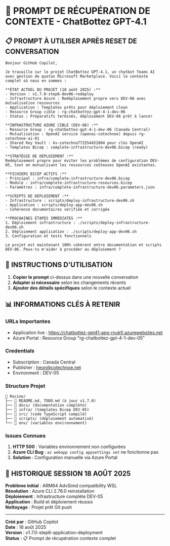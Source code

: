 # 🔄 PROMPT DE RÉCUPÉRATION DE CONTEXTE - ChatBottez GPT-4.1

## 📋 **PROMPT À UTILISER APRÈS RESET DE CONVERSATION**

```
Bonjour GitHub Copilot,

Je travaille sur le projet ChatBottez GPT-4.1, un chatbot Teams AI avec gestion de quotas Microsoft Marketplace. Voici le contexte complet où nous en sommes :

**ÉTAT ACTUEL DU PROJET (18 août 2025) :**
- Version : v1.7.0-step6-dev06-redeploy
- Infrastructure Azure : Redéploiement propre vers DEV-06 avec mutualisation ressources
- Application : Templates prêts pour déploiement clean
- Resource Group cible : rg-chatbottez-gpt-4-1-dev-06
- Status : Préparatifs terminés, déploiement DEV-06 prêt à lancer

**INFRASTRUCTURE AZURE CIBLE (DEV-06) :**
- Resource Group : rg-chatbottez-gpt-4-1-dev-06 (Canada Central)
- Mutualisation : OpenAI service (openai-cotechnoe) depuis rg-cotechnoe-ai-01
- Shared Key Vault : kv-cotechno771554451004 pour clés OpenAI
- Templates Bicep : complete-infrastructure-dev06.bicep (ready)

**STRATÉGIE DE DÉPLOIEMENT :**
Redéploiement propre pour éviter les problèmes de configuration DEV-05, tout en mutualisant les ressources coûteuses OpenAI existantes.

**FICHIERS BICEP ACTIFS :**
- Principal : infra/complete-infrastructure-dev06.bicep
- Module : infra/complete-infrastructure-resources.bicep  
- Paramètres : infra/complete-infrastructure-dev06.parameters.json

**SCRIPTS DE DÉPLOIEMENT :**
- Infrastructure : scripts/deploy-infrastructure-dev06.sh
- Application : scripts/deploy-app-dev06.sh
- Cohérence documentaires vérifiée et corrigée

**PROCHAINES ÉTAPES IMMÉDIATES :**
1. Déploiement infrastructure : ./scripts/deploy-infrastructure-dev06.sh
2. Déploiement application : ./scripts/deploy-app-dev06.sh  
3. Configuration et tests fonctionnels

Le projet est maintenant 100% cohérent entre documentation et scripts DEV-06. Peux-tu m'aider à procéder au déploiement ?
```

## 🎯 **INSTRUCTIONS D'UTILISATION**

1. **Copier le prompt** ci-dessus dans une nouvelle conversation
2. **Adapter si nécessaire** selon les changements récents
3. **Ajouter des détails spécifiques** selon le contexte actuel

## 📊 **INFORMATIONS CLÉS À RETENIR**

### **URLs Importantes**
- Application live : https://chatbottez-gpt41-app-rnukfj.azurewebsites.net
- Azure Portal : Resource Group "rg-chatbottez-gpt-4-1-dev-05"

### **Credentials**
- Subscription : Canada Central
- Publisher : heon@cotechnoe.net
- Environment : DEV-05

### **Structure Projet**
```
📁 Racine/
├── 📄 README.md, TODO.md (à jour v1.7.0)
├── 📁 docs/ (documentation complète)
├── 📁 infra/ (templates Bicep DEV-05)
├── 📁 src/ (code TypeScript compilé)
├── 📁 scripts/ (déploiement automatisé)
└── 📁 env/ (variables environnement)
```

### **Issues Connues**
1. **HTTP 500** : Variables environnement non configurées
2. **Azure CLI Bug** : `az webapp config appsettings set` ne fonctionne pas
3. **Solution** : Configuration manuelle via Azure Portal

## 🔄 **HISTORIQUE SESSION 18 AOÛT 2025**

**Problème initial** : ARM64 AdvSimd compatibility WSL  
**Résolution** : Azure CLI 2.76.0 reinstallation  
**Déploiement** : Infrastructure complète DEV-05  
**Application** : Build et déploiement réussis  
**Nettoyage** : Projet prêt Git push  

---

**Créé par** : GitHub Copilot  
**Date** : 18 août 2025  
**Version** : v1.7.0-step6-application-deployment  
**Status** : 📋 Prompt de récupération contexte complet
